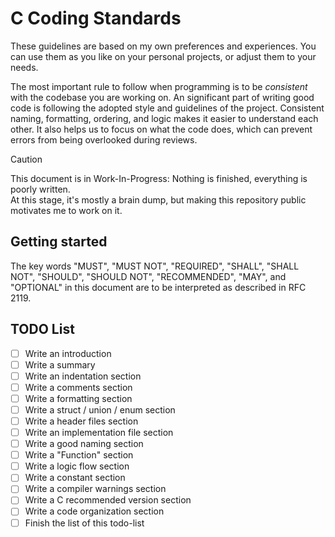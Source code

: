 C Coding Standards
====================

These guidelines are based on my own preferences and experiences.
You can use them as you like on your personal projects, or adjust them to your needs.

The most important rule to follow when programming is to be *consistent* with the
codebase you are working on. An significant part of writing good code is following
the adopted style and guidelines of the project.
Consistent naming, formatting, ordering, and logic makes it easier to understand each other.
It also helps us to focus on what the code does, which can prevent errors from being overlooked during reviews.


> [!CAUTION]
> This document is in Work-In-Progress: Nothing is finished, everything is poorly written.\
> At this stage, it's mostly a brain dump, but making this repository public motivates me to work on it.


Getting started
---------------

The key words "MUST", "MUST NOT", "REQUIRED", "SHALL", "SHALL NOT", "SHOULD",
"SHOULD NOT", "RECOMMENDED",  "MAY", and "OPTIONAL" in this document are to be
interpreted as described in RFC 2119.


TODO List
----------
- [ ] Write an introduction
- [ ] Write a summary
- [ ] Write an indentation section
- [ ] Write a comments section
- [ ] Write a formatting section
- [ ] Write a struct / union / enum section
- [ ] Write a header files section
- [ ] Write an implementation file section
- [ ] Write a good naming section
- [ ] Write a "Function" section
- [ ] Write a logic flow section
- [ ] Write a constant section
- [ ] Write a compiler warnings section
- [ ] Write a C recommended version section
- [ ] Write a code organization section
- [ ] Finish the list of this todo-list
